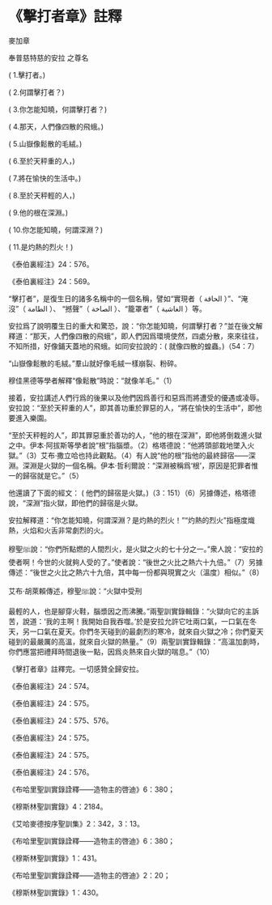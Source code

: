 # 《擊打者章》註釋

麥加章



奉普慈特慈的安拉 之尊名

( 1.擊打者。)

( 2.何謂擊打者？)

( 3.你怎能知曉，何謂擊打者？) 

( 4.那天，人們像四散的飛蛾。) 

( 5.山嶽像鬆散的毛絨。)

( 6.至於天秤重的人，) 

( 7.將在愉快的生活中。) 

( 8.至於天秤輕的人，) 

( 9.他的根在深淵。)

( 10.你怎能知曉，何謂深淵？)

( 11.是灼熱的烈火！)

《泰伯裏經注》24：576。

《泰伯裏經注》24：569。



“擊打者”，是復生日的諸多名稱中的一個名稱，譬如“實現者（ الحاقة ）”、“淹沒”（ الطامة ）、 “撼聲”（ الصاخة ）、“籠罩者”（ الغاشية ）等。

安拉爲了說明覆生日的重大和驚恐，說：“你怎能知曉，何謂擊打者？”並在後文解釋道：“那天，人們像四散的飛蛾”，即人們因爲環境使然，四處分散，來來往往，不知所措，好像鋪天蓋地的飛蛾。如同安拉說的：( 就像四散的蝗蟲。)（54：7）

“山嶽像鬆散的毛絨。”羣山就好像毛絨一樣崩裂、粉碎。

穆佳黑德等學者解釋“像鬆散”時說：“就像羊毛。”（1）

接着，安拉講述人們行爲的後果以及他們因爲善行和惡爲而將遭受的優遇或凌辱。安拉說：“至於天秤重的人”，即其善功重於罪惡的人，“將在愉快的生活中”，即他要進入樂園。

“至於天秤輕的人”，即其罪惡重於善功的人，“他的根在深淵”，即他將倒栽進火獄之中。伊本·阿拔斯等學者說“根”指腦漿。（2）格塔德說：“他將頭部栽地墜入火獄。”（3）艾布·撒立哈也持此觀點。（4）有人說“他的根”指他的最終歸宿——深淵。深淵是火獄的一個名稱。伊本·哲利爾說：“深淵被稱爲‘根’，原因是犯罪者惟一的歸宿就是它。”（5）

他還讀了下面的經文： ( 他們的歸宿是火獄。)（3：151）（6）另據傳述，格塔德說，“深淵”指火獄，即他們的歸宿是火獄。

安拉解釋道：“你怎能知曉，何謂深淵？是灼熱的烈火！”“灼熱的烈火”指極度熾熱，火焰和火舌非常劇烈的火。

穆聖ﷺ說：“你們所點燃的人間烈火，是火獄之火的七十分之一。”衆人說：“安拉的使者啊！今世的火就夠人受的了。”使者說：“後世之火比之熱六十九倍。”（7）另據傳述：“後世之火比之熱六十九倍，其中每一份都與現實之火（溫度）相似。”（8）

艾布·胡萊賴傳述，穆聖ﷺ說：“火獄中受刑

最輕的人，也是腳穿火鞋，腦漿因之而沸騰。”兩聖訓實錄輯錄：“火獄向它的主訴苦，說道：‘我的主啊！我開始自我吞噬。’於是安拉允許它吐兩口氣，一口氣在冬天，另一口氣在夏天。你們冬天碰到的最劇烈的寒冷，就來自火獄之冷；你們夏天碰到的最嚴厲的高溫，就來自火獄的熱量。”（9）兩聖訓實錄輯錄：“高溫加劇時，你們應當把禮拜時間退後一點，因爲炎熱來自火獄的喘息。”（10）

《擊打者章》註釋完。一切感贊全歸安拉。

《泰伯裏經注》24：574。

《泰伯裏經注》24：575。

《泰伯裏經注》24：575、576。

《泰伯裏經注》24：575。

《泰伯裏經注》24：575。

《泰伯裏經注》24：576。

《布哈里聖訓實錄詮釋——造物主的啓迪》6：380；

《穆斯林聖訓實錄》4：2184。

《艾哈麥德按序聖訓集》2：342，3：13。

《布哈里聖訓實錄詮釋——造物主的啓迪》6：380；

《穆斯林聖訓實錄》1：431。

《布哈里聖訓實錄詮釋——造物主的啓迪》2：20；

《穆斯林聖訓實錄》1：430。

